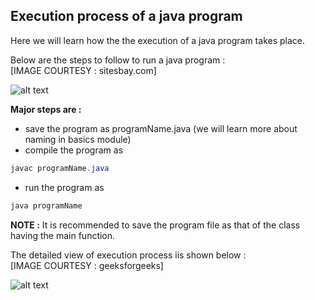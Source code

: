 ## Execution process of a java program  

Here we will learn how the the execution of a java program takes place.  

Below are the steps to follow to run a java program :   
[IMAGE COURTESY : sitesbay.com] 

![alt text](https://www.sitesbay.com/java/images/basic-java/compile-and-run-java.png "Compile-and-Run-Java")  

**Major steps are :**  
  * save the program as programName.java (we will learn more about naming in basics module)  
  * compile the program as  
  ```java
  javac programName.java
  ```  
  * run the program as   
  ```java
  java programName
  ```

  **NOTE :** It is recommended to save the program file as that of the class having the main function.

The detailed view of execution process iis shown below :    
[IMAGE COURTESY : geeksforgeeks]

![alt text](https://cdncontribute.geeksforgeeks.org/wp-content/uploads/java.jpg "Compile-and-Run-Java")
